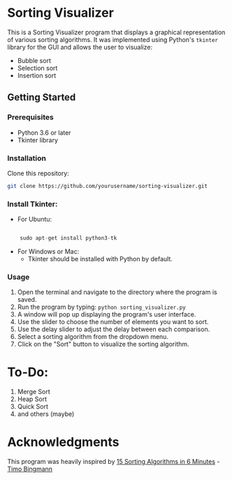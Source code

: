 # Sorting Visualizer

This is a Sorting Visualizer program that displays a graphical representation of various sorting algorithms. It was implemented using Python's `tkinter` library for the GUI and allows the user to visualize: 
- Bubble sort
- Selection sort
- Insertion sort

## Getting Started

### Prerequisites
- Python 3.6 or later
- Tkinter library

### Installation

Clone this repository:
``` bash
git clone https://github.com/yourusername/sorting-visualizer.git
```

### Install Tkinter:

- For Ubuntu:

```csharp

    sudo apt-get install python3-tk
```

- For Windows or Mac:
    - Tkinter should be installed with Python by default.

### Usage

1. Open the terminal and navigate to the directory where the program is saved.
2. Run the program by typing:
`python sorting_visualizer.py`
3. A window will pop up displaying the program's user interface.
4. Use the slider to choose the number of elements you want to sort.
5. Use the delay slider to adjust the delay between each comparison.
6. Select a sorting algorithm from the dropdown menu.
7. Click on the "Sort" button to visualize the sorting algorithm.

# To-Do:
1. Merge Sort
2. Heap Sort
3. Quick Sort
4. and others (maybe)

# Acknowledgments
This program was heavily inspired by [15 Sorting Algorithms in 6 Minutes](https://youtu.be/kPRA0W1kECg) - [Timo Bingmann](https://www.youtube.com/@TimoBingmann)
